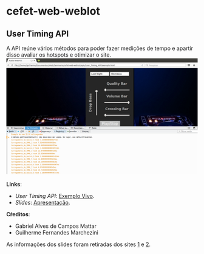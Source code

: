 # cefet-web-weblot
## User Timing API
A API reúne vários métodos para poder fazer medições de tempo e apartir disso avaliar os hotspots e otimizar o site.
![Exemplo da User Timing API funcionando](img/imagem.png)

**Links**:
  - _User Timing API_: [Exemplo Vivo][User-codigo].
  - _Slides_: [Apresentação][present].


**Cŕeditos**:
  - Gabriel Alves de Campos Mattar
  - Guilherme Fernandes Marchezini


As informações dos slides foram retiradas dos sites [1][site1] e [2][site2].

[User-codigo]: http://marchezinixd.github.io/User_Timing_API/exemplo
[present]: https://docs.google.com/presentation/d/10mS5iLloGngYAjlTIxaspNo5CPqPEHyZeDungqieN_k/edit?usp=sharing
[site1]: http://www.html5rocks.com/en/tutorials/webperformance/usertiming/?redirect_from_locale=pt
[site2]: https://www.w3.org/TR/2013/REC-user-timing-20131212/
